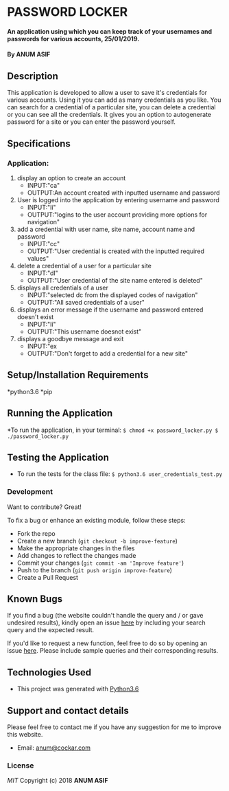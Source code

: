 # PASSWORD LOCKER
#### An application using which you can keep track of your usernames and passwords for various accounts, 25/01/2019.
#### By **ANUM ASIF**
## Description
This application is developed to allow a user to save it's credentials for various accounts. Using it you can add as many credentials as you like. You can search for a credential of a particular site, you can delete a credential or you can see all the credentials. It gives you an option to autogenerate password for a site or you can enter the password yourself.

## Specifications
### Application:
1. display an option to create an account
   - INPUT:"ca"
   - OUTPUT:An account created with inputted username and password 
2. User is logged into the application by entering username and password
   - INPUT:"li"
   - OUTPUT:"logins to the user account providing more options for navigation"
3. add a credential with user name, site name, account name and password
   - INPUT:"cc" 
   - OUTPUT:"User credential is created with the inputted required values" 
4. delete a credential of a user for a particular site
   - INPUT:"dl" 
   - OUTPUT:"User credential of the site name entered is deleted"
5. displays all credentials of a user
   - INPUT:"selected dc from the displayed codes of navigation"
   - OUTPUT:"All saved credentials of a user"
6. displays an error message if the username and password entered doesn't exist
   - INPUT:"li" 
   - OUTPUT:"This username doesnot exist"
7. displays a goodbye message and exit
   - INPUT:"ex
   - OUTPUT:"Don't forget to add a credential for a new site" 

## Setup/Installation Requirements
*python3.6
*pip
## Running the Application
   *To run the application, in your terminal:
	```
	$ chmod +x password_locker.py
  	$ ./password_locker.py
	```
## Testing the Application
   * To run the tests for the class file:
	```
	$ python3.6 user_credentials_test.py
	```	
### Development
Want to contribute? Great!

To fix a bug or enhance an existing module, follow these steps:

- Fork the repo
- Create a new branch (`git checkout -b improve-feature`)
- Make the appropriate changes in the files
- Add changes to reflect the changes made
- Commit your changes (`git commit -am 'Improve feature'`)
- Push to the branch (`git push origin improve-feature`)
- Create a Pull Request 
## Known Bugs
If you find a bug (the website couldn't handle the query and / or gave undesired results), kindly open an issue [here](https://github.com/AnumAsif/Password-Locker/issues/new) by including your search query and the expected result.

If you'd like to request a new function, feel free to do so by opening an issue [here](https://github.com/AnumAsif/Password-Locker/issues/new). Please include sample queries and their corresponding results.
## Technologies Used
- This project was generated with [Python3.6](https://devdocs.io/python~3.6/) 
## Support and contact details
Please feel free to contact me if you have any suggestion for me to improve this website.
- Email: anum@cockar.com
### License
*MIT*
Copyright (c) 2018 **ANUM ASIF**

